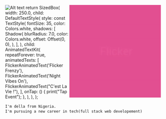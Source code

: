 ![Alt text](https://camo.githubusercontent.com/8ce23a7eb4b2fb99d1b4a5c4b7a323fb17b5f12336f6753cb7b64c162c72b3d0/68747470733a2f2f63646e2e6472696262626c652e636f6d2f75736572732f35393934372f73637265656e73686f74732f31363438373536362f6d656469612f31636464616632663138653637643962663166393462363562643262303763382e6a70673f636f6d70726573733d3126726573697a653d3736387835373626766572746963616c3d746f70)
<img src="https://github.com/aagarwal1012/Animated-Text-Kit/blob/master/display/flicker.gif?raw=true" align = "right" height = "300px">
return SizedBox(
  width: 250.0,
  child: DefaultTextStyle(
    style: const TextStyle(
      fontSize: 35,
      color: Colors.white,
      shadows: [
        Shadow(
          blurRadius: 7.0,
          color: Colors.white,
          offset: Offset(0, 0),
        ),
      ],
    ),
    child: AnimatedTextKit(
      repeatForever: true,
      animatedTexts: [
        FlickerAnimatedText('Flicker Frenzy'),
        FlickerAnimatedText('Night Vibes On'),
        FlickerAnimatedText("C'est La Vie !"),
      ],
      onTap: () {
        print("Tap Event");
      },
    ),
  ),
);
```
I'm della from Nigeria. 
I'm pursuing a new career in tech(full stack web developement)
